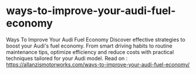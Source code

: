 # ways-to-improve-your-audi-fuel-economy
Ways To Improve Your Audi Fuel Economy  Discover effective strategies to boost your Audi's fuel economy. From smart driving habits to routine maintenance tips, optimize efficiency and reduce costs with practical techniques tailored for your Audi model.  Read on : https://allanzismotorworks.com/ways-to-improve-your-audi-fuel-economy/  
